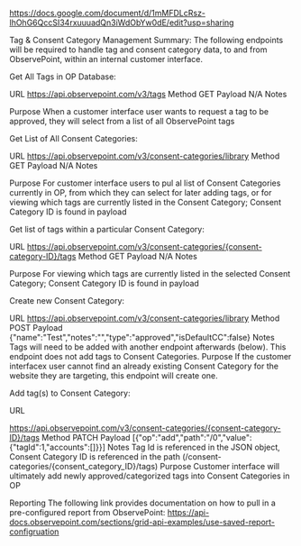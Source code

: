 https://docs.google.com/document/d/1mMFDLcRsz-lhOhG6QccSI34rxuuuadQn3iWdObYw0dE/edit?usp=sharing

Tag & Consent Category Management
Summary: The following endpoints will be required to handle tag and consent category data, to and from ObservePoint, within an internal customer interface.

Get All Tags in OP Database:

URL
https://api.observepoint.com/v3/tags
Method
GET
Payload
N/A
Notes


Purpose
When a customer interface user wants to request a tag to be approved, they will select from a list of all ObservePoint tags



Get List of All Consent Categories:

URL
https://api.observepoint.com/v3/consent-categories/library
Method
GET
Payload
N/A
Notes


Purpose
For customer interface users  to pul al list of Consent Categories currently in OP, from which they can select for later adding tags, or for viewing which tags are currently listed in the Consent Category; Consent Category ID is found in payload










Get list of tags within a particular Consent Category:

URL
https://api.observepoint.com/v3/consent-categories/{consent-category-ID}/tags
Method
GET
Payload
N/A
Notes


Purpose
For viewing which tags are currently listed in the selected Consent Category; Consent Category ID is found in payload



Create new Consent Category:

URL
https://api.observepoint.com/v3/consent-categories/library
Method
POST
Payload
{"name":"Test","notes":"","type":"approved","isDefaultCC":false}
Notes
Tags will need to be added with another endpoint afterwards (below). This endpoint does not add tags to Consent Categories.
Purpose
If the customer interfacex user cannot find an already existing Consent Category for the website they are targeting, this endpoint will create one.














Add tag(s) to Consent Category:

URL

https://api.observepoint.com/v3/consent-categories/{consent-category-ID}/tags
Method
PATCH
Payload
[{"op":"add","path":"/0","value":{"tagId":1,"accounts":[]}}]
Notes
Tag Id is referenced in the JSON object, Consent Category ID is referenced in the path (/consent-categories/{consent_category_ID}/tags)
Purpose
Customer interface will ultimately add newly approved/categorized tags into Consent Categories in OP





Reporting
The following link provides documentation on how to pull in a pre-configured report from ObservePoint:
https://api-docs.observepoint.com/sections/grid-api-examples/use-saved-report-configruation
